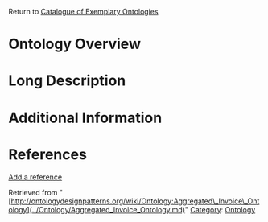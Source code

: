 Return to [Catalogue of Exemplary Ontologies](../Ontology/Main.md "Ontology:Main")



#  Ontology Overview


#  Long Description


#  Additional Information


  



  




#  References


[Add a reference](index.php@title=Odp%253AAdd_reference&subject=Ontology%253AAggregated+Invoice+Ontology.html "http://ontologydesignpatterns.org/wiki/index.php?title=Odp:Add_reference&subject=Ontology%3AAggregated+Invoice+Ontology")


  






Retrieved from "[http://ontologydesignpatterns.org/wiki/Ontology:Aggregated\_Invoice\_Ontology](../Ontology/Aggregated_Invoice_Ontology.md)"
 [Category](http://ontologydesignpatterns.org/wiki/Special:Categories "Special:Categories"): [Ontology](../Category/Ontology.md "Category:Ontology")